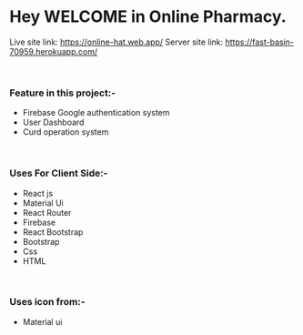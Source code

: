 # Hey WELCOME in Online Pharmacy.
Live site link: https://online-hat.web.app/
Server site link: https://fast-basin-70959.herokuapp.com/

<br/>

### Feature in this project:-
<ul>
  <li>Firebase Google authentication system</li>
  <li>User Dashboard</li>
  <li>Curd operation system</li>
</ul>
<br/>

### Uses For Client Side:-
<ul>
  <li>React js</li>
  <li>Material Ui</li>
  <li>React Router</li>
  <li>Firebase</li>
  <li>React Bootstrap</li>
  <li>Bootstrap</li>
  <li>Css</li>
  <li>HTML</li>
</ul>
<br/>

### Uses icon from:-
<ul>
 <li>Material ui</li>
</ul>
 







